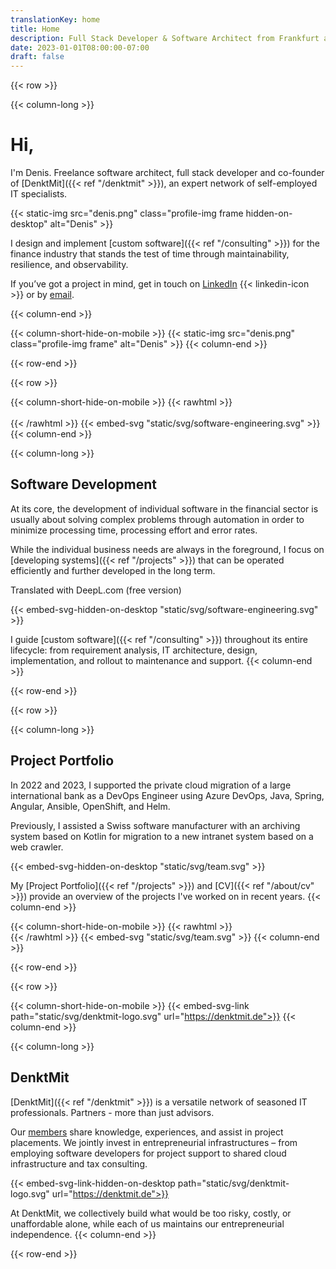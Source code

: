 ```yaml
---
translationKey: home
title: Home
description: Full Stack Developer & Software Architect from Frankfurt am Main. Java & Cloud Native development for maintainable, resilient and scalable software.
date: 2023-01-01T08:00:00-07:00
draft: false    
---
```


{{< row >}}

{{< column-long >}}
# Hi,

I'm Denis. Freelance software architect, full stack developer and co-founder of [DenktMit]({{< ref "/denktmit" >}}), an expert network of self-employed IT specialists.

{{< static-img src="denis.png" class="profile-img frame hidden-on-desktop" alt="Denis" >}}

I design and implement [custom software]({{< ref "/consulting" >}}) for the finance industry that stands the test of time through maintainability, resilience, and observability.

If you’ve got a project in mind, get in touch on [LinkedIn](https://www.linkedin.com/in/dmalolepszy)
{{< linkedin-icon >}}&nbsp;or by [email](mailto:kontakt@dmalo.de).

{{< column-end >}}

{{< column-short-hide-on-mobile >}}
{{< static-img src="denis.png" class="profile-img frame" alt="Denis" >}}
{{< column-end >}}

{{< row-end >}}



{{< row >}}

{{< column-short-hide-on-mobile >}}
{{< rawhtml >}} <br><br>{{< /rawhtml >}}
{{< embed-svg "static/svg/software-engineering.svg" >}}
{{< column-end >}}

{{< column-long >}}
## Software Development
At its core, the development of individual software in the financial sector is usually about solving complex problems through automation in order to minimize processing time, processing effort and error rates. 

While the individual business needs are always in the foreground, I focus on [developing systems]({{< ref "/projects" >}}) that can be operated efficiently and further developed in the long term.

Translated with DeepL.com (free version)

{{< embed-svg-hidden-on-desktop "static/svg/software-engineering.svg" >}}

I guide [custom software]({{< ref "/consulting" >}}) throughout its entire lifecycle: from requirement analysis, IT architecture, design, implementation, and rollout to maintenance and support. 
{{< column-end >}}

{{< row-end >}}



{{< row >}}

{{< column-long >}}
## Project Portfolio
In 2022 and 2023, I supported the private cloud migration of a large international bank as a DevOps Engineer using Azure DevOps, Java, Spring, Angular, Ansible, OpenShift, and Helm.

Previously, I assisted a Swiss software manufacturer with an archiving system based on Kotlin for migration to a new intranet system based on a web crawler.

{{< embed-svg-hidden-on-desktop "static/svg/team.svg" >}}

My [Project Portfolio]({{< ref "/projects" >}}) and [CV]({{< ref "/about/cv" >}}) provide an overview of the projects I've worked on in recent years.
{{< column-end >}}

{{< column-short-hide-on-mobile >}}
{{< rawhtml >}} <br>{{< /rawhtml >}}
{{< embed-svg "static/svg/team.svg" >}}
{{< column-end >}}

{{< row-end >}}



{{< row >}}

{{< column-short-hide-on-mobile >}}
{{< embed-svg-link path="static/svg/denktmit-logo.svg" url="https://denktmit.de">}}
{{< column-end >}}

{{< column-long >}}
## DenktMit
[DenktMit]({{< ref "/denktmit" >}}) is a versatile network of seasoned IT professionals. Partners - more than just advisors.

Our [members](https://denktmit.de/team/) share knowledge, experiences, and assist in project placements. We jointly invest in entrepreneurial infrastructures – from employing software developers for project support to shared cloud infrastructure and tax consulting.

{{< embed-svg-link-hidden-on-desktop path="static/svg/denktmit-logo.svg" url="https://denktmit.de">}}

At DenktMit, we collectively build what would be too risky, costly, or unaffordable alone, while each of us maintains our entrepreneurial independence.
{{< column-end >}}

{{< row-end >}}



